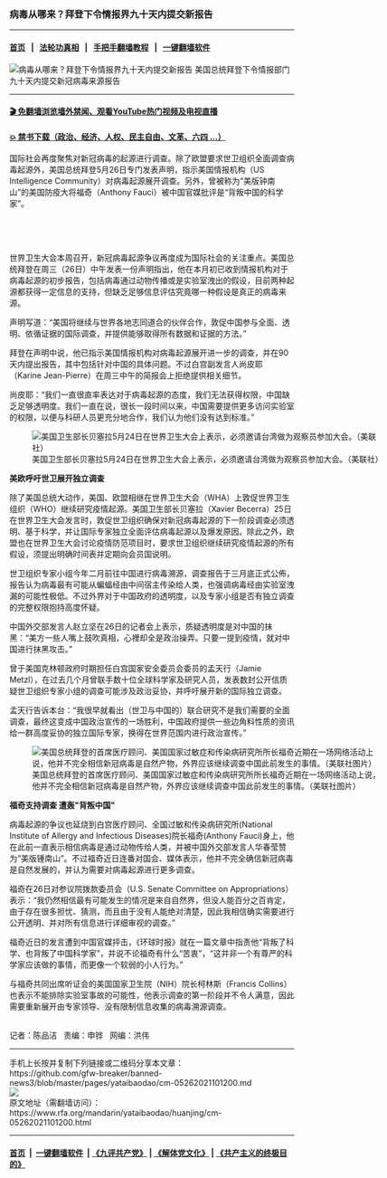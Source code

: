 ### 病毒从哪来？拜登下令情报界九十天内提交新报告
------------------------

#### [首页](https://github.com/gfw-breaker/banned-news3/blob/master/README.md) &nbsp;&nbsp;|&nbsp;&nbsp; [法轮功真相](https://github.com/begood0513/basic/blob/master/README.md)  &nbsp;&nbsp;|&nbsp;&nbsp; [手把手翻墙教程](https://github.com/gfw-breaker/guides/wiki)  &nbsp;&nbsp;|&nbsp;&nbsp; [一键翻墙软件](https://github.com/gfw-breaker/nogfw/blob/master/README.md)  



<div id="headerimg">
 <img alt="病毒从哪来？拜登下令情报界九十天内提交新报告" src="https://www.rfa.org/mandarin/yataibaodao/huanjing/cm-05262021101200.html/@@images/511a0c6e-5651-45ea-9343-fbeb53b48169.jpeg" title="病毒从哪来？拜登下令情报界九十天内提交新报告"/>
 <span class="lead_image_caption">
  美国总统拜登下令情报部门九十天内提交新冠病毒来源报告
 </span>
 <!-- zoomattribute -->
</div>

<hr/>


#### [ 🎬  免翻墙浏览墙外禁闻、观看YouTube热门视频及电视直播](https://github.com/gfw-breaker/HelloWorld)

#### [ 💥  禁书下载（政治、经济、人权、民主自由、文革、六四 ...）](https://github.com/gfw-breaker/books/blob/master/README.md)

<div id="storytext">
 <p>
 </p>
 <p>
  国际社会再度聚焦对新冠病毒的起源进行调查。除了欧盟要求世卫组织全面调查病毒起源外，美国总统拜登5月26日专门发表声明，指示美国情报机构（US Intelligence Community）对病毒起源展开调查。另外，曾被称为“美版钟南山”的美国防疫大将福奇（Anthony Fauci）被中国官媒批评是“背叛中国的科学家”。
 </p>
 <p>
  <br/>
 </p>
 <p>
  <br/>
 </p>
 <p>
  世界卫生大会本周召开，新冠病毒起源争议再度成为国际社会的关注重点。美国总统拜登在周三（26日）中午发表一份声明指出，他在本月初已收到情报机构对于病毒起源的初步报告，包括病毒通过动物传播或是实验室洩出的假设，目前两种起源都获得一定信息的支持，但缺乏足够信息评估究竟哪一种假设是真正的病毒来源。
 </p>
 <p>
  声明写道：“美国将继续与世界各地志同道合的伙伴合作，敦促中国参与全面、透明、依循证据的国际调查，并提供能够取得所有数据和证据的方法。”
 </p>
 <p>
  拜登在声明中说，他已指示美国情报机构对病毒起源展开进一步的调查，并在90天内提出报告，其中包括针对中国的具体问题。不过白宫副发言人尚皮耶（Karine Jean-Pierre）在周三中午的简报会上拒绝提供相关细节。
 </p>
 <p>
  尚皮耶：“我们一直很直率表达对于病毒起源的态度，我们无法获得权限，中国缺乏足够透明度。我们一直在说，很长一段时间以来，中国需要提供更多访问实验室的权限，以便与科研人员更充分地合作，我们认为他们没有达到标准。”
 </p>
 <p>
  <figure class="image-richtext image-inline captioned" style="width:620px;">
   <img alt="美国卫生部长贝塞拉5月24日在世界卫生大会上表示，必须邀请台湾做为观察员参加大会。（美联社）" src="https://www.rfa.org/mandarin/yataibaodao/huanjing/cm-05262021101200.html/cm0526d.jpg/@@images/6133e47b-9451-4785-bfb8-72512b3fe489.jpeg" title="cm0526d.jpg"/>
   <figcaption class="image-caption">
    美国卫生部长贝塞拉5月24日在世界卫生大会上表示，必须邀请台湾做为观察员参加大会。（美联社）
   </figcaption>
   <small>
   </small>
  </figure>
 </p>
 <p>
  <strong>
   美欧呼吁世卫展开独立调查
  </strong>
 </p>
 <p>
  除了美国总统大动作，美国、欧盟相继在世界卫生大会（WHA）上敦促世界卫生组织（WHO）继续研究疫情起源。美国卫生部长贝塞拉（Xavier Becerra）25日在世界卫生大会发言时，敦促世卫组织确保对新冠病毒起源的下一阶段调查必须透明、基于科学，并让国际专家独立全面评估病毒起源以及爆发原因。除此之外，欧盟也在世界卫生大会讨论疫情防范项目时，要求世卫组织继续研究疫情起源的所有假设，须提出明确时间表并定期向会员国说明。
 </p>
 <p>
  世卫组织专家小组今年二月前往中国进行病毒溯源，调查报告于三月底正式公佈，报告认为病毒最有可能从蝙蝠经由中间宿主传染给人类，也强调病毒经由实验室洩漏的可能性极低。不过外界对于中国政府的透明度，以及专家小组是否有独立调查的完整权限抱持高度怀疑。
 </p>
 <p>
  中国外交部发言人赵立坚在26日的记者会上表示，质疑透明度是对中国的抹黑：“美方一些人嘴上鼓吹真相，心裡却全是政治操弄。只要一提到疫情，就对中国进行抹黑攻击。”
 </p>
 <p>
  曾于美国克林顿政府时期担任白宫国家安全委员会委员的孟天行（Jamie Metzl），在过去几个月曾联手数十位全球科学家及研究人员，发表数封公开信质疑世卫组织专家小组的调查可能涉及政治妥协，并呼吁展开新的国际独立调查。
 </p>
 <p>
  孟天行告诉本台：“我很早就看出（世卫与中国的）联合研究不是我们需要的全面调查，最终这变成中国政治宣传的一场胜利，中国政府提供一些边角料性质的资讯给一群高度妥协的独立国际专家，换得在世界范围内进行政治宣传。”
 </p>
 <p>
  <figure class="image-richtext image-inline captioned" style="width:620px;">
   <img alt="美国总统拜登的首席医疗顾问、美国国家过敏症和传染病研究所所长福奇近期在一场网络活动上说，他并不完全相信新冠病毒是自然产物，外界应该继续调查中国此前发生的事情。（美联社图片）" src="https://www.rfa.org/mandarin/yataibaodao/huanjing/cm-05262021101200.html/cm0526e.jpg/@@images/e52a25fa-4637-4467-afbe-96acae05c507.jpeg" title="cm0526e.jpg"/>
   <figcaption class="image-caption">
    美国总统拜登的首席医疗顾问、美国国家过敏症和传染病研究所所长福奇近期在一场网络活动上说，他并不完全相信新冠病毒是自然产物，外界应该继续调查中国此前发生的事情。（美联社图片）
   </figcaption>
   <small>
   </small>
  </figure>
 </p>
 <p>
  <strong>
   福奇支持调查 遭轰"背叛中国"
  </strong>
 </p>
 <p>
  病毒起源的争议也延烧到白宫医疗顾问、全国过敏和传染病研究所(National Institute of Allergy and Infectious Diseases)院长福奇(Anthony Fauci)身上，他在此前一直表示相信病毒是通过动物传给人类，并被中国外交部发言人华春莹赞为“美版锺南山”。不过福奇近日连番对国会、媒体表示，他并不完全确信新冠病毒是自然发展的，并认为需要对病毒起源进行更多调查。
 </p>
 <p>
  福奇在26日对参议院拨款委员会（U.S. Senate Committee on Appropriations）表示：“我仍然相信最有可能发生的情况是来自自然界，但没人能百分之百肯定，由于存在很多担忧、猜测，而且由于没有人能绝对清楚，因此我相信确实需要进行公开透明、并对所有信息进行详细审视的调查。”
 </p>
 <p>
  福奇近日的发言遭到中国官媒抨击，《环球时报》就在一篇文章中指责他“背叛了科学、也背叛了中国科学家”，并说不论福奇有什么“苦衷”，“这并非一个有尊严的科学家应该做的事情，而更像一个软弱的小人行为。”
 </p>
 <p>
  与福奇共同出席听证会的美国国家卫生院（NIH）院长柯林斯（Francis Collins）也表示不能排除实验室事故的可能性，他表示调查的第一阶段并不令人满意，因此需要重新展开由专家领导、没有限制信息收集的病毒溯源调查。
 </p>
 <p>
  <br/>
  记者：陈品洁   责编：申铧   网编：洪伟
 </p>
</div>

<hr/>
手机上长按并复制下列链接或二维码分享本文章：<br/>
https://github.com/gfw-breaker/banned-news3/blob/master/pages/yataibaodao/cm-05262021101200.md <br/>
<a href='https://github.com/gfw-breaker/banned-news3/blob/master/pages/yataibaodao/cm-05262021101200.md'><img src='https://github.com/gfw-breaker/banned-news3/blob/master/pages/yataibaodao/cm-05262021101200.md.png'/></a> <br/>
原文地址（需翻墙访问）：https://www.rfa.org/mandarin/yataibaodao/huanjing/cm-05262021101200.html


------------------------
#### [首页](https://github.com/gfw-breaker/banned-news3/blob/master/README.md) &nbsp;|&nbsp; [一键翻墙软件](https://github.com/gfw-breaker/nogfw/blob/master/README.md) &nbsp;| [《九评共产党》](https://github.com/gfw-breaker/9ping.md/blob/master/README.md#九评之一评共产党是什么) | [《解体党文化》](https://github.com/gfw-breaker/jtdwh.md/blob/master/README.md) | [《共产主义的终极目的》](https://github.com/gfw-breaker/gczydzjmd.md/blob/master/README.md)


<img src='http://gfw-breaker.win/banned-news3/pages/yataibaodao/cm-05262021101200.md' width='0px' height='0px'/>